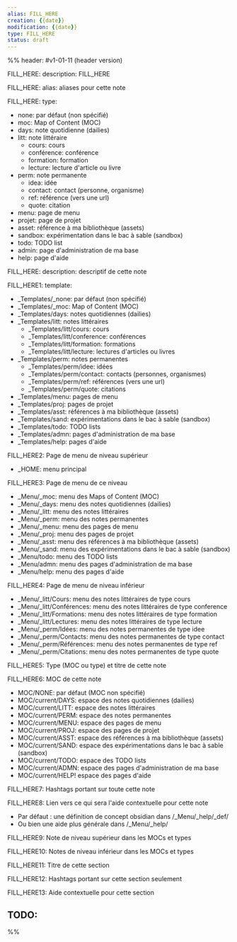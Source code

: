 ```yaml
---
alias: FILL_HERE
creation: {{date}}
modification: {{date}}
type: FILL_HERE
status: draft
---
```


%%
header: #v1-01-11 (header version)

FILL_HERE:
description: FILL_HERE

FILL_HERE:
alias: aliases pour cette note

FILL_HERE:
type:
- none: par défaut (non spécifié)
- moc: Map of Content (MOC)
- days: note quotidienne (dailies)
- litt: note littéraire
  - cours: cours
  - conférence: conférence
  - formation: formation
  - lecture: lecture d'article ou livre
- perm: note permanente
  - idea: idée
  - contact: contact (personne, organisme)
  - ref: référence (vers une url)
  - quote: citation
- menu: page de menu
- projet: page de projet
- asset: référence à ma bibliothèque (assets)
- sandbox: expérimentation dans le bac à sable (sandbox)
- todo: TODO list
- admin: page d'administration de ma base
- help:  page d'aide

FILL_HERE:
description: descriptif de cette note

FILL_HERE1:
template:
- _Templates/_none: par défaut (non spécifié)
- _Templates/_moc: Map of Content (MOC)
- _Templates/days: notes quotidiennes (dailies)
- _Templates/litt: notes littéraires
  - _Templates/litt/cours: cours
  - _Templates/litt/conference: conférences
  - _Templates/litt/formation: formations
  - _Templates/litt/lecture: lectures d'articles ou livres
- _Templates/perm: notes permanentes
  - _Templates/perm/idee: idées
  - _Templates/perm/contact: contacts (personnes, organismes)
  - _Templates/perm/ref: références (vers une url)
  - _Templates/perm/quote: citations
- _Templates/menu: pages de menu
- _Templates/proj: pages de projet
- _Templates/asst: références à ma bibliothèque (assets)
- _Templates/sand: expérimentations dans le bac à sable (sandbox)
- _Templates/todo: TODO lists
- _Templates/admn: pages d'administration de ma base
- _Templates/help: pages d'aide

FILL_HERE2:
Page de menu de niveau supérieur
- _HOME: menu principal

FILL_HERE3:
Page de menu de ce niveau
- _Menu/_moc: menu des Maps of Content (MOC)
- _Menu/_days: menu des notes quotidiennes (dailies)
- _Menu/_litt: menu des notes littéraires
- _Menu/_perm: menu des notes permanentes
- _Menu/_menu: menu des pages de menu
- _Menu/_proj: menu des pages de projet
- _Menu/_asst: menu des références à ma bibliothèque (assets)
- _Menu/_sand: menu des expérimentations dans le bac à sable (sandbox)
- _Menu/todo: menu des TODO lists
- _Menu/admn: menu des pages d'administration de ma base
- _Menu/help: menu des pages d'aide

FILL_HERE4:
Page de menu de niveau inférieur
- _Menu/_litt/Cours: menu des notes littéraires de type cours
- _Menu/_litt/Conférences: menu des notes littéraires de type conference 
- _Menu/_litt/Formations: menu des notes littéraires de type formation
- _Menu/_litt/Lectures: menu des notes littéraires de type lecture
- _Menu/_perm/Idées: menu des notes permanentes de type idee
- _Menu/_perm/Contacts: menu des notes permanentes de type contact
- _Menu/_perm/Références: menu des notes permanentes de type ref
- _Menu/_perm/Citations: menu des notes permanentes de type quote

FILL_HERE5:
Type (MOC ou type) et titre de cette note

FILL_HERE6:
MOC de cette note
- MOC/NONE: par défaut (MOC non spécifié)
- MOC/current/DAYS: espace des notes quotidiennes (dailies)
- MOC/current/LITT: espace des notes littéraires
- MOC/current/PERM: espace des notes permanentes
- MOC/current/MENU: espace des pages de menu
- MOC/current/PROJ: espace des pages de projet
- MOC/current/ASST: espace des références à ma bibliothèque (assets)
- MOC/current/SAND: espace des expérimentations dans le bac à sable (sandbox)
- MOC/current/TODO: espace des TODO lists
- MOC/current/ADMN: espace des pages d'administration de ma base
- MOC/current/HELP! espace des pages d'aide

FILL_HERE7:
Hashtags portant sur toute cette note

FILL_HERE8:
Lien vers ce qui sera l'aide contextuelle pour cette note
- Par défaut : une définition de concept obsidian
  dans /_Menu/_help/_def/
- Ou bien une aide plus générale dans /_Menu/_help/

FILL_HERE9:
Note de niveau supérieur dans les MOCs et types

FILL_HERE10:
Notes de niveau inférieur dans les MOCs et types

FILL_HERE11:
Titre de cette section

FILL_HERE12:
Hashtags portant sur cette section seulement

FILL_HERE13:
Aide contextuelle pour cette section

TODO:
- 
%%
